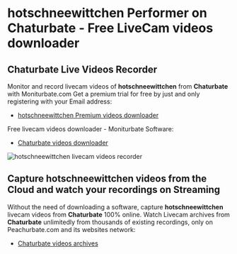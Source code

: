 # hotschneewittchen Performer on Chaturbate - Free LiveCam videos downloader

## Chaturbate Live Videos Recorder

Monitor and record livecam videos of **hotschneewittchen** from **Chaturbate** with Moniturbate.com
Get a premium trial for free by just and only registering with your Email address:
* [hotschneewittchen Premium videos downloader](https://moniturbate.com/request-demo-licence-key.html)

Free livecam videos downloader - Moniturbate Software:
* [Chaturbate videos downloader](https://moniturbate.com/moniturbate-download-software.html)

![hotschneewittchen livecam videos recorder](https://peachurnet.com/templates/moniturbate-software.png)


## Capture hotschneewittchen videos from the Cloud and watch your recordings on Streaming

Without the need of downloading a software, capture **hotschneewittchen** livecam videos from **Chaturbate** 100% online.
Watch Livecam archives from **Chaturbate** unlimitedly from thousands of existing recordings, only on Peachurbate.com and its websites network:
* [Chaturbate videos archives](https://peachurnet.com/)